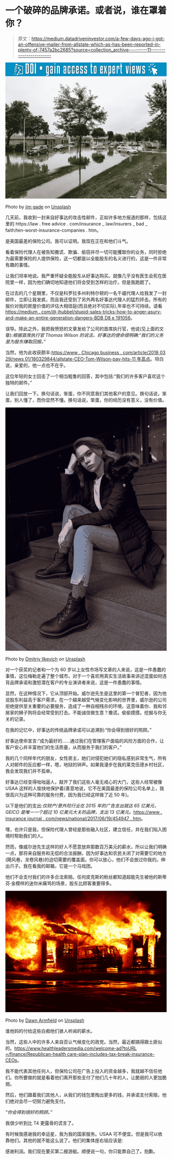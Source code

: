 # 一个破碎的品牌承诺。或者说，谁在罩着你？

> 原文：<https://medium.datadriveninvestor.com/a-few-days-ago-i-got-an-offensive-mailer-from-allstate-which-as-has-been-reported-in-plenty-of-7457a2bc2685?source=collection_archive---------11----------------------->

[![](img/e65db49f3fad9ff3881ec3863861cd37.png)](http://www.track.datadriveninvestor.com/1B9E)![](img/dd6d74df797ce6c9734661dbcbc3fcf8.png)

Photo by [jim gade](https://unsplash.com/@jimgade?utm_source=medium&utm_medium=referral) on [Unsplash](https://unsplash.com?utm_source=medium&utm_medium=referral)

几天前，我收到一封来自好事达的攻击性邮件，正如许多地方报道的那样，包括这里的 https://law . free advice . com/insurance _ law/insurers _ bad _ faith/ten-worst-insurance-companies . htm。

是美国最差的保险公司。我可以证明。我现在正在和他们斗气。

看着保险代理人在被告知撒谎、欺骗、偷窃并尽一切可能攫取你的业务，同时拒绝为最需要保险的人提供保险，这一切都是以全能股东的名义进行的，这是一件非常有趣的事情。

让我们坦率地说。我严重怀疑全能股东从好事达购买。就像几乎没有医生会死在医院里一样，因为他们确切地知道他们将会受到怎样的治疗。但是我跑题了。

在过去的几个星期里，不仅是科罗拉多州利特尔顿的一名千禧代理人给我发了一封邮件，立即让我发疯，而且我还受到了另外两名好事达代理人的猛烈抨击。所有的报价对我的房屋价值的评估大相径庭(而且绝对不切实际),年率也不可持续。请看[https://medium . com/@ jhubbel/stupid-sales-tricks-how-to-anger-asury-and-make-an-entire-generation-dangers-BDB D8 e 191056](https://medium.com/@jhubbel/stupid-sales-tricks-how-to-anger-annoy-and-make-enemies-of-an-entire-generation-bdbd8e191056)。

误导。除此之外，我把我愤怒的文章发给了公司的首席执行官，他说(见上面的文章):*根据首席执行官 Thomas Wilson 的说法，好事达的使命很明确:“我们的义务是为股东赚取回报。”*

当然，他为此收获颇丰:[https://www . Chicago business . com/article/2018 03 29/news 01/180329844/allstate-CEO-Tom-Wilson-pay-hits-11 年高点](https://www.chicagobusiness.com/article/20180329/NEWS01/180329844/allstate-ceo-tom-wilson-pay-hits-11-year-high)。坦白说，亲爱的，他一点也不在乎。

这位年轻的女士回击了一个相当粗鲁的回答，其中包括:“我们的许多客户喜欢这个独特的邮件。”

让我们回放一下。换句话说，笨蛋，你不同意我们其他客户的意见。换句话说，笨蛋，别人懂了，而你显然不懂。换句话说，笨蛋，你的经历没有意义，没有价值。

![](img/ac1003aa239fc7952a529a1d52297394.png)

Photo by [Dmitriy Ilkevich](https://unsplash.com/@ilkvch?utm_source=medium&utm_medium=referral) on [Unsplash](https://unsplash.com?utm_source=medium&utm_medium=referral)

对一个获奖的记者和一个为 60 岁以上女性市场写文章的人来说，这是一件愚蠢的事情，这位梅勒走遍了整个城市。对于一个喜欢用真实生活故事来讲述混蛋如何违背品牌承诺和激怒潜在客户的专业演讲者来说，这是一件愚蠢的事情。

显然，在这种情况下，它从顶部开始。威尔逊先生是这里的第一个冒犯者，因为他说股东利益高于客户需求。在一个越来越受气候变化影响的世界里，威尔逊的公司拒绝提供至关重要的必要服务，造成了一种自相残杀的环境，这意味着你、我和邻居家的狮子狗将会经常受到打击。不能诚信做生意？撒谎。偷偷摸摸。挖掘与你无关的记录。

在我的记忆中，好事达的传统品牌承诺可以追溯到:“你会得到很好的照顾。”

好事达使命宣言:“成为最好的……通过我们在管理客户面临的风险方面的合作，让客户安心并丰富他们的生活质量，从而服务于我们的客户。”

我的几个同样年代的朋友，女性房主，她们对侵犯她们的隐私感到非常生气，所有人对邮件的反应都一样，嗯，地狱的钟声。如果我漫步在我的莱克伍德乡村社区，我会发现我们并不孤单。

好事达已经变得咄咄逼人，敲开了我们这些人毫无戒心的大门，这些人经常被像 USAA 这样的人愉快地保护着(善意地说，它不在美国最差的保险公司名单上，我很高兴为这种可靠的服务付费，因为我已经这样做了近 50 年)。

以下是他们的支出:*仅财产/意外险行业在 2015 年的广告支出就达 65 亿美元，GEICO 是唯一一个超过 10 亿美元大关的品牌，支出 13 亿美元。*[https://www . insurance journal . com/news/national/2017/06/19/454947 . htm](https://www.insurancejournal.com/news/national/2017/06/19/454947.htm)。

嘿，也许只是我，但保险代理人曾经是那些融入社区，建立信任，并在我们陷入困境时帮助我们的人。

然而，像威尔逊先生这样的好人不愿意放弃那数百万美元的薪水，所以让我们明确一点，那将来自服务和无偿的合法报酬，因为好事达和农民关闭了对需要它的地方(飓风巷，龙卷风巷)的迫切需要的覆盖面。你可以放心，他们不会放过你我的。伸出爪子。我在看我的邮箱，它是一个马戏团。

他们不会支付我们的许多合法索赔。任何皮克斯的粉丝都知道超能先生被他的斯蒂芬·金模样的迷你米痛骂的场景，股东比顾客重要得多。

![](img/bede00ab3c69c0510a113e914550dde5.png)

Photo by [Dawn Armfield](https://unsplash.com/@darmfield?utm_source=medium&utm_medium=referral) on [Unsplash](https://unsplash.com?utm_source=medium&utm_medium=referral)

谁他妈的付给这些白痴他们骇人听闻的薪水。

当然，这些人中的许多人来自否认气候变化的政党。当然，最近都搞得跟土匪似的。[https://www.healthleadersmedia.com/welcome-ad?toURL =/finance/Republican-health care-plan-includes-tax-break-insurance-CEOs](https://www.healthleadersmedia.com/welcome-ad?toURL=/finance/republican-healthcare-plan-includes-tax-break-insurance-ceos)。

我不能代表其他任何人，但保险公司在广告上投入的资金越多，我就越不信任他们。你所要做的就是看着他们离开那些支付了他们几十年的人，让脆弱的人更加脆弱。

然后，他们跟着我们其他人，从我们的钱包里掏出更多的钱，并承诺支付索赔，他们绝对会尽一切努力避免支付。

*“你会得到很好的照顾。”*

我很少听到比 T4 更露骨的谎言了。

有时候我感谢我的幸运星，我为我的国家服务。USAA 可不便宜。但是我可以依靠他们。其他的就不能这么说了。他们的集体座右铭应该是:

感谢利润。我们现在要买第二艘游艇。顺便说一句，你只能靠自己了。抱歉。